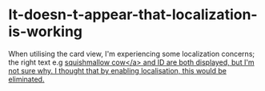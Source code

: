 # It-doesn-t-appear-that-localization-is-working
When utilising the card view, I'm experiencing some localization concerns; the right text e.g <a href="https://cowsquishmallow.shop/">squishmallow cow&lt;/a> and ID are both displayed, but I'm not sure why. I thought that by enabling localisation, this would be eliminated.
